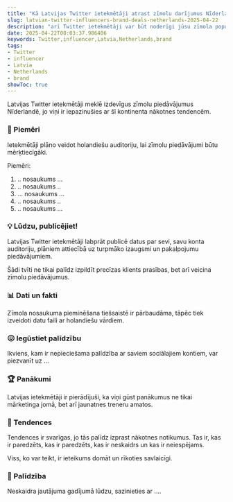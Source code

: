 ```yaml
---
title: "Kā Latvijas Twitter ietekmētāji atrast zīmolu darījumus Nīderlandē"
slug: latvian-twitter-influencers-brand-deals-netherlands-2025-04-22
description: "arī Twitter ietekmētāji var būt noderīgi jūsu zīmola popularizēšanai."
date: 2025-04-22T00:03:37.986406
keywords: Twitter,influencer,Latvia,Netherlands,brand
tags:
- Twitter
- influencer
- Latvia
- Netherlands
- brand
showToc: true
---
```


Latvijas Twitter ietekmētāji meklē izdevīgus zīmolu piedāvājumus Nīderlandē, jo viņi ir iepazinušies ar šī kontinenta nākotnes tendencēm.

### 🤳 Piemēri

Ietekmētāji plāno veidot holandiešu auditoriju, lai zīmolu piedāvājumi būtu mērķtiecīgāki.

Piemēri:

1. .. nosaukums ...
2. .. nosaukums ..
3. ... nosaukums ...
4. .. nosaukums ..
5. .. nosaukums ...

### 💡 Lūdzu, publicējiet!

Latvijas Twitter ietekmētāji labprāt publicē datus par sevi, savu konta auditoriju, plāniem attiecībā uz turpmāko izaugsmi un pakalpojumu piedāvājumiem.

Šādi tvīti ne tikai palīdz izpildīt precīzas klients prasības, bet arī veicina zīmolu piedāvājumus.

### 📊 Dati un fakti

Zīmola nosaukuma pieminēšana tiešsaistē ir pārbaudāma, tāpēc tiek izveidoti datu faili ar holandiešu vārdiem.

### 😖 Iegūstiet palīdzību

Ikviens, kam ir nepieciešama palīdzība ar saviem sociālajiem kontiem, var piezvanīt uz ...

### 🏆 Panākumi

Latvijas ietekmētāji ir pierādījuši, ka viņi gūst panākumus ne tikai mārketinga jomā, bet arī jaunatnes treneru amatos.

### 📢 Tendences

Tendences ir svarīgas, jo tās palīdz izprast nākotnes notikumus. Tas ir, kas ir paredzēts, kas ir paredzēts, kas ir neskaidrs un kas ir neiespējams.

Viss, ko var teikt, ir ieteikums domāt un rīkoties savlaicīgi. 

### 🤝 Palīdzība

Neskaidra jautājuma gadījumā lūdzu, sazinieties ar ....